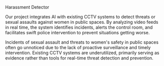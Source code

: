Harassment Detector

Our project integrates AI with existing CCTV systems to detect threats or sexual assaults against women in public spaces. By analyzing video feeds in real time, the system identifies incidents, alerts the control room, and facilitates swift police intervention to prevent situations getting worse.

Incidents of sexual assault and threats to women's safety in public spaces often go unnoticed due to the lack of proactive surveillance and timely intervention. Existing CCTV systems are underutilized, primarily serving as evidence rather than tools for real-time threat detection and prevention.

